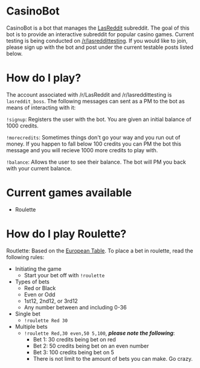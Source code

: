 # CasinoBot

CasinoBot is a bot that manages the [LasReddit](https://www.reddit.com/r/LasReddit) subreddit. The goal of this bot is to provide an interactive subreddit for popular casino games.  Current testing is being conducted on [/r/lasreddittesting](https://www.reddit.com/r/lasreddittesting). If you would like to join, please sign up with the bot and post under the current testable posts listed below.

# How do I play?

The account associated with /r/LasReddit and /r/lasreddittesting is `lasreddit_boss`. The following messages can sent as a PM to the bot as means of interacting with it:

`!signup`: Registers the user with the bot. You are given an initial balance of 1000 credits.

`!morecredits`: Sometimes things don't go your way and you run out of money. If you happen to fall below 100 credits you can PM the bot this message and you will recieve 1000 more credits to play with.

`!balance`: Allows the user to see their balance. The bot will PM you back with your current balance.

# Current games available

- Roulette

# How do I play Roulette?

Routlette: Based on the [European Table](https://www.casinonewsdaily.com/roulette-guide/european-roulette/). To place a bet in roulette, read the following rules:

- Initiating the game
  - Start your bet off with `!roulette`
- Types of bets
  - Red or Black
  - Even or Odd
  - 1st12, 2nd12, or 3rd12
  - Any number between and including 0-36
- Single bet
  - `!roulette Red 30`
- Multiple bets
  - `!roulette Red,30 even,50 5,100`, **_please note the following_**:
    - Bet 1: 30 credits being bet on red
    - Bet 2: 50 credits being bet on an even number
    - Bet 3: 100 credits being bet on 5
    - There is not limit to the amount of bets you can make. Go crazy.
